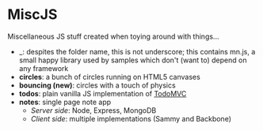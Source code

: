 MiscJS
==========

Miscellaneous JS stuff created when toying around with things...

* _: despites the folder name, this is not underscore; this contains mn.js, a small happy library used by samples which don't (want to) depend on any framework
* __circles__: a bunch of circles running on HTML5 canvases
* __bouncing (new)__: circles with a touch of physics
* __todos__: plain vanilla JS implementation of [TodoMVC](https://github.com/addyosmani/todomvc/)
* __notes__: single page note app
    * _Server side_: Node, Express, MongoDB
    * _Client side_: multiple implementations (Sammy and Backbone)